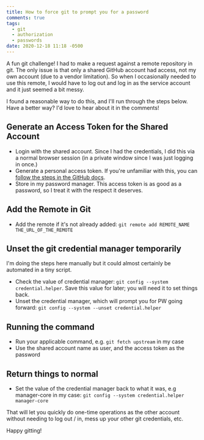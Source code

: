 ```yaml
---
title: How to force git to prompt you for a password
comments: true
tags:
  - git
  - authorization
  - passwords
date: 2020-12-18 11:18 -0500
---
```


A fun git challenge! I had to make a request against a remote repository in git. The only issue is that only a shared GitHub account had access, not my own account (due to a vendor limitation). So when I occasionally needed to use this remote, I would have to log out and log in as the service account and it just seemed a bit messy.

I found a reasonable way to do this, and I'll run through the steps below. Have a better way? I'd love to hear about it in the comments!

## Generate an Access Token for the Shared Account

- Login with the shared account. Since I had the credentials, I did this via a normal browser session (in a private window since I was just logging in once.)
- Generate a personal access token. If you're unfamiliar with this, you can [follow the steps in the GitHub docs](https://docs.github.com/en/free-pro-team@latest/github/authenticating-to-github/creating-a-personal-access-token).
- Store in my password manager. This access token is as good as a password, so I treat it with the respect it deserves.

## Add the Remote in Git

- Add the remote if it's not already added: `git remote add REMOTE_NAME THE_URL_OF_THE_REMOTE`

## Unset the git credential manager temporarily

I'm doing the steps here manually but it could almost certainly be automated in a tiny script.

- Check the value of credential manager: `git config --system credential.helper`. Save this value for later; you will need it to set things back.
- Unset the credential manager, which will prompt you for PW going forward: `git config --system --unset credential.helper`

## Running the command

- Run your applicable command, e.g. `git fetch upstream` in my case
- Use the shared account name as user, and the access token as the password

## Return things to normal

- Set the value of the credential manager back to what it was, e.g manager-core in my case: `git config --system credential.helper manager-core`

That will let you quickly do one-time operations as the other account without needing to log out / in, mess up your other git credentials, etc.

Happy gitting!

